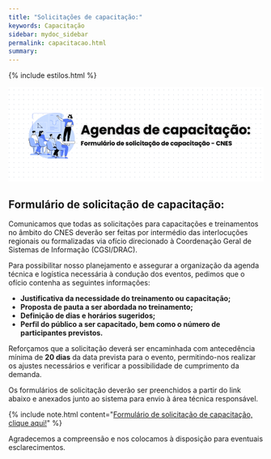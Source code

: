 ```yaml
---
title: "Solicitações de capacitação:"
keywords: Capacitação
sidebar: mydoc_sidebar
permalink: capacitacao.html
summary: 
---
```


{% include estilos.html %}


![formulario_capacitacoes](../.imagens/Capacitacao/capacitacao.PNG)

## Formulário de solicitação de capacitação:

Comunicamos que todas as solicitações para capacitações e treinamentos no âmbito do CNES deverão ser feitas por intermédio das interlocuções regionais ou formalizadas via ofício direcionado à Coordenação Geral de Sistemas de Informação (CGSI/DRAC).

Para possibilitar nosso planejamento e assegurar a organização da agenda técnica e logística necessária à condução dos eventos, pedimos que o ofício contenha as seguintes informações:

- **Justificativa da necessidade do treinamento ou capacitação;**
- **Proposta de pauta a ser abordada no treinamento;**
- **Definição de dias e horários sugeridos;**
- **Perfil do público a ser capacitado, bem como o número de participantes previstos.**

Reforçamos que a solicitação deverá ser encaminhada com antecedência mínima de **20 dias** da data prevista para o evento, permitindo-nos realizar os ajustes necessários e verificar a possibilidade de cumprimento da demanda.

Os formulários de solicitação deverão ser preenchidos a partir do link abaixo e anexados junto ao sistema para envio à área técnica responsável.


{% include note.html content="[Formulário de solicitação de capacitação, clique aqui!](https://forms.gle/sgMSGRWfGnnSP31QA)" %}


Agradecemos a compreensão e nos colocamos à disposição para eventuais esclarecimentos.

